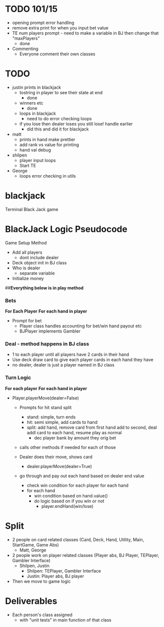 # TODO 101/15
* opening prompt error handling 
* remove extra print for when you input bet value 
* TE num players prompt - need to make a variable in BJ then change that "maxPlayers" 
  * done
* Commenting
  * Everyone comment their own classes


# TODO
* justin prints in blackjack
  * tostring in player to see their state at end
    * done
  * winners etc
    * done
  * loops in blackjack
    * need to do error checking loops
  * if you lose then dealer loses you still lose! handle earlier
    * did this and did it for blackjack
* matt
  * prints in hand make prettier 
  * add rank vs value for printing
  * hand val debug
* shilpen 
  * player input loops
  * Start TE
* George 
  * loops error checking in utils 


# blackjack
Terminal Black Jack game


# BlackJack Logic Pseudocode 

Game Setup Method
* Add all players
  * dont include dealer
* Deck object init in BJ class
* Who is dealer
  * separate variable
* Initialize money

##**Everything below is in play method**

### Bets
**For Each Player**
**For each hand in player**
* Prompt for bet
  * Player class handles accounting for bet/win hand payout etc
  * BJPlayer implements Gambler

### Deal - method happens in BJ class
* 1 to each player until all players have 2 cards in their hand
* Use deck draw card to give each player cards in each hand they have
* no dealer, dealer is just a player named in BJ class 

### Turn Logic
**For each player**
**For each hand in player**
* Player.playerMove(dealer=False)
  * Prompts for hit stand split
    * stand: simple, turn ends
    * hit: semi simple, add cards to hand 
    * split: add hand, remove card from first hand add to second, 
      deal addl card to each hand, resume play as normal
      * dec player bank by amount they orig bet
  * calls other methods if needed for each of those

  * Dealer does their move, shows card
    * dealer.playerMove(dealer=True)
  * go through and pay out each hand based on dealer end value
    * check win condition for each player for each hand
    * for each hand
      * win condition based on hand.value()
      * do logic based on if you win or not
        * player.endHand(win/lose)



  
# Split
* 2 people on card related classes (Card, Deck, Hand, Utility, Main, StartGame, Game Abs)
  * Matt, George
* 2 people work on player related classes (Player abs, BJ Player, TEPlayer, Gambler Interface)
  * Shilpen, Justin
    * Shilpen: TEPlayer, Gambler Interface
    * Justin: Player abs, BJ player
* Then we move to game logic

# Deliverables
* Each person's class assigned
  * with "unit tests" in main function of that class


















